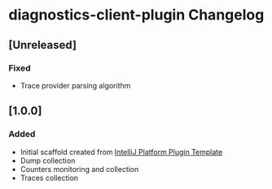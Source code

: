 <!-- Keep a Changelog guide -> https://keepachangelog.com -->

# diagnostics-client-plugin Changelog

## [Unreleased]
### Fixed
- Trace provider parsing algorithm

## [1.0.0]
### Added
- Initial scaffold created from [IntelliJ Platform Plugin Template](https://github.com/JetBrains/intellij-platform-plugin-template)
- Dump collection
- Counters monitoring and collection
- Traces collection
